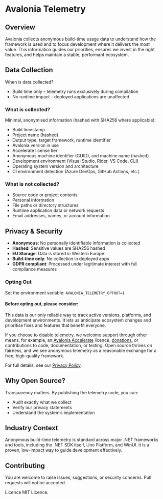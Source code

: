 # Avalonia Telemetry

## Overview
Avalonia collects anonymous build-time usage data to understand how the framework is used and to focus development where it delivers the most value. This information guides our priorities, ensures we invest in the right features, and helps maintain a stable, performant ecosystem.

## Data Collection
When is data collected?
* Build time only – telemetry runs exclusively during compilation
* No runtime impact – deployed applications are unaffected

### What is collected?
Minimal, anonymised information (hashed with SHA256 where applicable):
* Build timestamp
* Project name (hashed)
* Output type, target framework, runtime identifier
* Avalonia version in use
* Accelerate license tier
* Anonymous machine identifier (GUID), and machine name (hashed)
* Development environment (Visual Studio, Rider, VS Code, CLI)
* Operating system version and architecture
* CI environment detection (Azure DevOps, GitHub Actions, etc.)

### What is not collected?
* Source code or project contents
* Personal information
* File paths or directory structures
* Runtime application data or network requests
* Email addresses, names, or account information

## Privacy & Security
* **Anonymous**: No personally identifiable information is collected
* **Hashed**: Sensitive values are SHA256 hashed
* **EU Storage**: Data is stored in Western Europe
* **Build-time only**: No collection in deployed apps
* **GDPR compliant**: Processed under legitimate interest with full compliance measures

### Opting Out
Set the environment variable:
`AVALONIA_TELEMETRY_OPTOUT=1`

#### Before opting out, please consider:
This data is our only reliable way to track active versions, platforms, and development environments. It lets us anticipate ecosystem changes and prioritise fixes and features that benefit everyone.

If you choose to disable telemetry, we welcome support through other means, for example, an [Avalonia Accelerate](https://avaloniaui.net/accelerate#pricing) licence, [donations](https://github.com/sponsors/AvaloniaUI), or contributions to code, documentation, or testing. Open source thrives on fairness, and we see anonymous telemetry as a reasonable exchange for a free, high-quality framework.

For full details, see our [Privacy Policy](https://avaloniaui.net/legal-center/privacy-policy).

## Why Open Source?
Transparency matters. By publishing the telemetry code, you can:
* Audit exactly what we collect
* Verify our privacy statements
* Understand the system’s implementation

## Industry Context
Anonymous build-time telemetry is standard across major .NET frameworks and tools, including the .NET SDK itself, Uno Platform, and WinUI. It is a proven, low-impact way to guide development effectively.

## Contributing
You are welcome to raise issues, suggestions, or security concerns. Pull requests will not be accepted. 

Licence
MIT Licence. 
